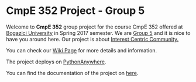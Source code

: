 # CmpE 352 Project - Group 5

Welcome to **CmpE 352** group project for the course CmpE 352 offered at [Bogazici University](http://www.boun.edu.tr/en_US) in Spring 2017 semester. We are [Group 5](https://github.com/bounswe/bounswe2017group5/wiki/Group-Members) and it is nice to have you around here. Our project is about [Interest Centric Community.](https://github.com/bounswe/bounswe2017group5/blob/master/projectDescription.pdf) <br>

You can check our [Wiki Page](https://github.com/bounswe/bounswe2017group5/wiki) for more details and information.

The project deploys on [PythonAnywhere](http://swegroup5.pythonanywhere.com/).

You can find the documentation of the project on [here](http://swegroup5.pythonanywhere.com/docs/).

